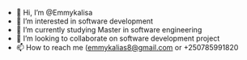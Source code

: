 - 👋 Hi, I’m @Emmykalisa
- 👀 I’m interested in software development
- 🌱 I’m currently studying Master in software engineering
- 💞️ I’m looking to collaborate on software development project
- 📫 How to reach me (emmykalias8@gmail.com or +250785991820

<!---
Emmykalisa/Emmykalisa is a ✨ special ✨ repository because its `README.md` (this file) appears on your GitHub profile.
You can click the Preview link to take a look at your changes.
--->
